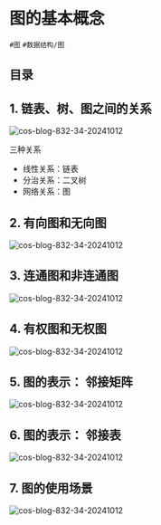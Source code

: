 
# 图的基本概念

`#图` `#数据结构/图`  


## 目录
<!-- toc -->
 ## 1. 链表、树、图之间的关系 

![cos-blog-832-34-20241012](https://blog-1310531898.cos.ap-beijing.myqcloud.com/832-34-20241012/Pasted%20image%2020240918222145.png)

三种关系
- 线性关系：链表
- 分治关系：二叉树
- 网络关系：图

## 2. 有向图和无向图
![cos-blog-832-34-20241012](https://blog-1310531898.cos.ap-beijing.myqcloud.com/832-34-20241012/Pasted%20image%2020240918222229.png)

## 3. 连通图和非连通图

![cos-blog-832-34-20241012](https://blog-1310531898.cos.ap-beijing.myqcloud.com/832-34-20241012/Pasted%20image%2020240918222332.png)

## 4. 有权图和无权图

![cos-blog-832-34-20241012](https://blog-1310531898.cos.ap-beijing.myqcloud.com/832-34-20241012/Pasted%20image%2020240918222352.png)

## 5. 图的表示： 邻接矩阵

![cos-blog-832-34-20241012](https://blog-1310531898.cos.ap-beijing.myqcloud.com/832-34-20241012/Pasted%20image%2020240918222447.png)

## 6. 图的表示： 邻接表

![cos-blog-832-34-20241012](https://blog-1310531898.cos.ap-beijing.myqcloud.com/832-34-20241012/Pasted%20image%2020240918222518.png)

## 7. 图的使用场景

![cos-blog-832-34-20241012](https://blog-1310531898.cos.ap-beijing.myqcloud.com/832-34-20241012/Pasted%20image%2020240923061833.png)
